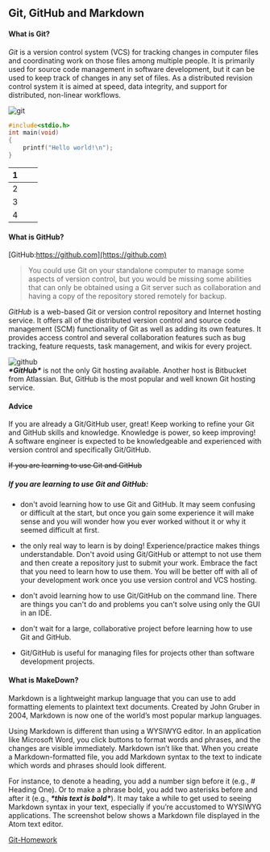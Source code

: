## Git, GitHub and Markdown

#### What is Git?

*Git* is a version control system (VCS) for tracking changes in computer files and coordinating work on those files among multiple people. It is primarily used for source code management in software development, but it can be used to keep track of changes in any set of files. As a distributed revision control system it is aimed at speed, data integrity, and support for distributed, non-linear workflows.

![git](C:/Users/asus/Documents/Git-Homework/img/1.jpg)



```c++
#include<stdio.h>
int main(void)
{
    printf("Hello world!\n");
}
```

| 1    |      |      |
| ---- | ---- | ---- |
| 2    |      |      |
| 3    |      |      |
| 4    |      |      |



#### What is GitHub?

[GitHub:https://github.com](https://github.com)

> You could use Git on your standalone computer to manage some aspects of version control, but you would be missing some abilities that can only be obtained using a Git server such as collaboration and having a copy of the repository stored remotely for backup.

_GitHub_ is a web-based Git or version control repository and Internet hosting service. It offers all of the distributed version control and source code management (SCM) functionality of Git as well as adding its own features. It provides access control and several collaboration features such as bug tracking, feature requests, task management, and wikis for every project.

 ![github](https://gimg2.baidu.com/image_search/src=http%3A%2F%2Fimg1.cache.netease.com%2Ftech%2F2015%2F6%2F16%2F2015061609482114e9a_550.png&refer=http%3A%2F%2Fimg1.cache.netease.com&app=2002&size=f9999,10000&q=a80&n=0&g=0n&fmt=jpeg?sec=1621950969&t=3a6beaeeb8e325cbf8c0a872b499123d)
 <br>
 ***\*GitHub\**** is not the only Git hosting available. Another host is Bitbucket from Atlassian. But, GitHub is the most popular and well known Git hosting service.

#### Advice

If you are already a Git/GitHub user, great! Keep working to refine your Git and GitHub skills and knowledge. Knowledge is power, so keep improving! A software engineer is expected to be knowledgeable and experienced with version control and specifically Git/GitHub.

~~If you are learning to use Git and GitHub~~

##### If you are learning to use Git and GitHub:

- don't avoid learning how to use Git and GitHub. It may seem confusing or difficult at the start, but once you gain some experience it will make sense and you will wonder how you ever worked without it or why it seemed difficult at first.

- the only real way to learn is by doing! Experience/practice makes things understandable. Don't avoid using Git/GitHub or attempt to not use them and then create a repository just to submit your work. Embrace the fact that you need to learn how to use them. You will be better off with all of your development work once you use version control and VCS hosting.

- don't avoid learning how to use Git/GitHub on the command line. There are things you can't do and problems you can't solve using only the GUI in an IDE.

- don't wait for a large, collaborative project before learning how to use Git and GitHub.
- Git/GitHub is useful for managing files for projects other than software development projects.



#### What is MakeDown?

Markdown is a lightweight markup language that you can use to add formatting elements to plaintext text documents. Created by John Gruber in 2004, Markdown is now one of the world’s most popular markup languages.

 Using Markdown is different than using a WYSIWYG editor. In an application like Microsoft Word, you click buttons to format words and phrases, and the changes are visible immediately. Markdown isn’t like that. When you create a Markdown-formatted file, you add Markdown syntax to the text to indicate which words and phrases should look different.

 For instance, to denote a heading, you add a number sign before it (e.g., # Heading One). Or to make a phrase bold, you add two asterisks before and after it (e.g., ***\*this text is bold\****). It may take a while to get used to seeing Markdown syntax in your text, especially if you’re accustomed to WYSIWYG applications. The screenshot below shows a Markdown file displayed in the Atom text editor.

[Git-Homework](C:\Users\asus\Documents\Git-Homework\file.md)